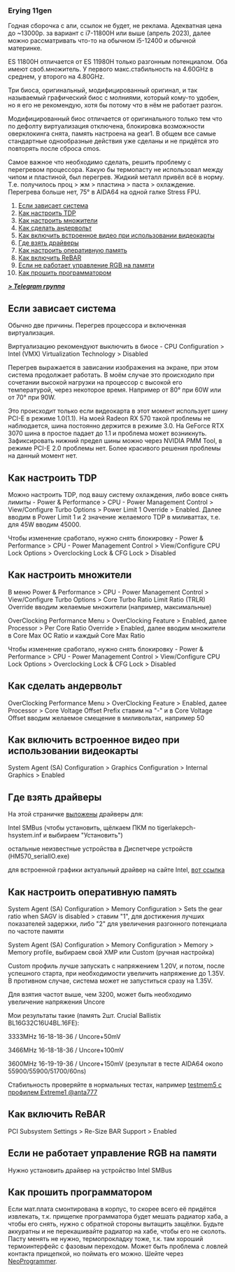 ### Erying 11gen

Годная сборочка с али, ссылок не будет, не реклама. Адекватная цена до ~13000р. за вариант с i7-11800H или выше (апрель 2023), далее можно рассматривать что-то на обычном i5-12400 и обычной материнке.

ES 11800H отличается от ES 11980H только разгонным потенциалом. Оба имеют своб.множитель. У первого макс.стабильность на 4.60GHz в среднем, у второго на 4.80GHz.

Три биоса, оригинальный, модифицированный оригинал, и так называемый графический биос с молниями, который кому-то удобен, но я его не рекомендую, хотя бы потому что в нём не работает разгон.

Модифицированный биос отличается от оригинального только тем что по дефолту виртуализация отключена, блокировка возможности оверклокинга снята, память настроена на gear1. В общем все самые стандартные однообразные действия уже сделаны и не придётся это повторять после сброса cmos.

Самое важное что необходимо сделать, решить проблему с перегревом процессора. Какую бы термопасту не использовал между чипом и пластиной, был перегрев. Жидкий металл привёл всё в норму. Т.е. получилось проц > жм > пластина > паста > охлаждение. Перегрева больше нет, 75° в AIDA64 на одной галке Stress FPU.

1. [Если зависает система](#Если-зависает-система)
2. [Как настроить TDP](#Как-настроить-TDP)
3. [Как настроить множители](#Как-настроить-множители)
4. [Как сделать андервольт](#Как-сделать-андервольт)
5. [Как включить встроенное видео при использовании видеокарты](#Как-включить-встроенное-видео-при-использовании-видеокарты)
6. [Где взять драйверы](#Где-взять-драйверы)
7. [Как настроить оперативную память](#Как-настроить-оперативную-память)
8. [Как включить ReBAR](#Как-включить-ReBAR)
9. [Если не работает управление RGB на памяти](#Если-не-работает-управление-RGB-на-памяти)
10. [Как прошить программатором](#Как-прошить-программатором)

***[> Telegram группа](https://t.me/russian_xeon_community)***

## Если зависает система

Обычно две причины. Перегрев процессора и включенная виртуализация.

Виртуализацию рекомендуют выключить в биосе - CPU Configuration > Intel (VMX) Virtualization Technology > Disabled

Перегрев выражается в зависании изображения на экране, при этом система продолжает работать. В моём случае это происходило при сочетании высокой нагрузки на процессор с высокой его температурой, через некоторое время. Например от 80° при 60W или от 70° при 90W.

Это происходит только если видеокарта в этот момент использует шину PCI-E в режиме 1.0(1.1). На моей Radeon RX 570 такой проблемы не наблюдается, шина постоянно держится в режиме 3.0. На GeForce RTX 3070 шина в простое падает до 1.1 и проблема может возникнуть. Зафиксировать нижний предел шины можно через NVIDIA PMM Tool, в режиме PCI-E 2.0 проблемы нет. Более красивого решения проблемы на данный момент нет.

## Как настроить TDP

Можно настроить TDP, под вашу систему охлаждения, либо вовсе снять лимиты - Power & Performance > CPU - Power Management Control > View/Configure Turbo Options > Power Limit 1 Override > Enabled. Далее вводим в Power Limit 1 и 2 значение желаемого TDP в миливаттах, т.е. для 45W вводим 45000.

Чтобы изменение сработало, нужно снять блокировку - Power & Performance > CPU - Power Management Control > View/Configure CPU Lock Options > Overclocking Lock & CFG Lock > Disabled

## Как настроить множители

В меню Power & Performance > CPU - Power Management Control > View/Configure Turbo Options > Core Turbo Ratio Limit Ratio (TRLR) Override вводим желаемые множители (например, максимальные)

OverClocking Performance Menu > OverClocking Feature > Enabled, далее Processor > Per Core Ratio Override > Enabled, далее вводим множители в Core Max OC Ratio и каждый Core Max Ratio

Чтобы изменение сработало, нужно снять блокировку - Power & Performance > CPU - Power Management Control > View/Configure CPU Lock Options > Overclocking Lock & CFG Lock > Disabled

## Как сделать андервольт

OverClocking Performance Menu > OverClocking Feature > Enabled, далее Processor > Core Voltage Offset Prefix ставим на "-" и в Core Voltage Offset вводим желаемое смещение в миливольтах, например 50

## Как включить встроенное видео при использовании видеокарты

System Agent (SA) Configuration > Graphics Configuration > Internal Graphics > Enabled

## Где взять драйверы

На этой страничке [выложены](https://github.com/Koshak1013/HuananzhiX99_BIOS_mods/blob/master/Erying%2011gen/drivers_erying11gen.zip) драйверы для:

Intel SMBus (чтобы установить, щёлкаем ПКМ по tigerlakepch-hsystem.inf и выбираем "Установить")

остальные неизвестные устройства в Диспетчере устройств (HM570_serialIO.exe)

для встроенной графики актуальный драйвер на сайте Intel, [вот ссылка](https://www.intel.ru/content/www/ru/ru/download/726609/intel-arc-iris-xe-graphics-whql-windows.html)

## Как настроить оперативную память

System Agent (SA) Configuration > Memory Configuration > Sets the gear ratio when SAGV is disabled > ставим "1", для достижения лучших показателей задержки, либо "2" для увеличения разгонного потенциала по частоте памяти

System Agent (SA) Configuration > Memory Configuration > Memory > Memory profile, выбираем свой XMP или Custom (ручная настройка)

Custom профиль лучше запускать с напряжением 1.20V, и потом, после успешного старта, при необходимости увеличить напряжение до 1.35V. В противном случае, система может не запуститься сразу на 1.35V.

Для взятия частот выше, чем 3200, может быть необходимо увеличение напряжения Uncore

Мои результаты такие (память 2шт. Crucial Ballistix BL16G32C16U4BL.16FE):

3333MHz 16-18-18-36 / Uncore+50mV

3466MHz 16-18-18-36 / Uncore+100mV

3600MHz 16-19-19-36 / Uncore+150mV (результат в тесте AIDA64 около 55900/55900/51700/60ns)

Стабильность проверяйте в нормальных тестах, например [testmem5 с профилем Extreme1 @anta777](https://github.com/Koshak1013/HuananzhiX99_BIOS_mods/blob/master/TM5.zip)

## Как включить ReBAR

PCI Subsystem Settings > Re-Size BAR Support > Enabled

## Если не работает управление RGB на памяти

Нужно установить драйвер на устройство Intel SMBus

## Как прошить программатором

Если мат.плата смонтирована в корпус, то скорее всего её придётся извлекать, т.к. прищепке программатора будет мешать радиатор хаба, а чтобы его снять, нужно с обратной стороны вытащить защёлки. Будьте аккуратны и не перекашивайте радиатор на хабе, чтобы его не сколоть. Пасту менять не нужно, термопрокладку тоже, т.к. там хороший термоинтерфейс с фазовым переходом. Может быть проблема с ловлей контакта прищепкой, но поймать его можно. Шейте через [NeoProgrammer](https://github.com/Koshak1013/HuananzhiX99_BIOS_mods/blob/master/NeoProgrammer_2.2.0.10.zip).